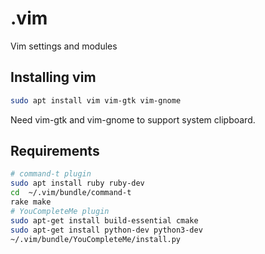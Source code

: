 # .vim
Vim settings and modules

## Installing vim
```bash
sudo apt install vim vim-gtk vim-gnome
```
Need vim-gtk and vim-gnome to support system clipboard.

## Requirements
```bash
# command-t plugin
sudo apt install ruby ruby-dev
cd  ~/.vim/bundle/command-t
rake make
# YouCompleteMe plugin
sudo apt-get install build-essential cmake
sudo apt-get install python-dev python3-dev
~/.vim/bundle/YouCompleteMe/install.py
```
